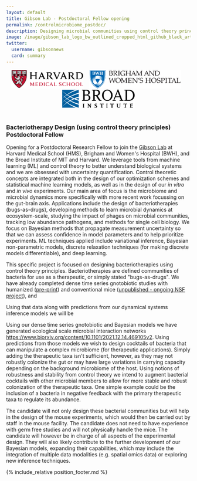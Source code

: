 ```yaml
---
layout: default
title: Gibson Lab - Postdoctoral Fellow opening
permalink: /controlmicrobiome_postdoc/
description: Designing microbial communities using control theory principles
image: /image/gibson_lab_logo_bw_outlined_cropped_html_github_black_artboard_1200_628-01.png
twitter:
  username: gibsonnews
  card: summary
---
```



<div style="align:center;text-align:center">

<img  src="/image/hmslogo.svg" alt="HMS Logo" height=50pt> &nbsp;&nbsp;
<img  src="/image/bwh-logo.svg" alt="BWH Logo" height=50pt> &nbsp;&nbsp;
<img  src="/image/broad.svg" alt="BWH Logo" height=50pt><br><br>
</div>

### Bacteriotherapy Design (using control theory principles) Postdoctoral Fellow

Opening for a Postdoctoral Research Fellow to join the [Gibson Lab](https://gibsonlab.io) at Harvard Medical School (HMS), Brigham and Women's Hospital (BWH), and the Broad Institute of MIT and Harvard. We leverage tools from machine learning (ML) and control theory to better understand biological systems and we are obsessed with uncertainty quantification. Control theoretic concepts are integrated both in the design of our optimization schemes and statistical machine learning models, as well as in the design of our *in vitro* and *in vivo* experiments. Our main area of focus is the microbiome and microbial dynamics more specifically with more recent work focussing on the gut-brain axis. Applications include the design of bacteriotherapies (bugs-as-drugs), developing methods to learn microbial dynamics at ecosystem-scale, studying the impact of phages on microbial communities, tracking low abundance pathogens, and methods for single cell biology. We focus on Bayesian methods that propagate measurement uncertainty so that we can assess confidence in model parameters and to help prioritize experiments.  ML techniques applied include variational inference, Bayesian non-parametric models, discrete relaxation techniques (for making discrete models differentiable), and deep learning.

This specific project is focused on designing bacteriotherapies using control theory principles. Bacteriotherapies are defined communities of bacteria for use as a therapeutic, or simply stated "bugs-as-drugs". We have already completed dense time series gnotobiotic studies with humanized ([pre-print](https://www.biorxiv.org/content/10.1101/2021.12.14.469105v2)) and conventional mice ([unpublished - ongoing NSF project](/nsf_rules/)), and 

Using that data along with predictions from our dynamical systems inference models we will be 

Using our dense time series gnotobiotic and Bayesian models we have generated ecological scale microbial interaction networks <https://www.biorxiv.org/content/10.1101/2021.12.14.469105v2>. Using predictions from those models we wish to design cocktails of bacteria that can manipulate a complex microbiome (for therapeutic applications). Simply adding the therapeutic taxa isn't sufficient, however, as they may not robustly colonize the gut or may have large variations in carrying capacity depending on the background microbiome of the host. Using notions of robustness and stability from control theory we intend to augment bacterial cocktails with other microbial members to allow for more stable and robust colonization of the therapeutic taxa. One simple example could be the inclusion of a bacteria in negative feedback with the primary therapeutic taxa to regulate its abundance. 

The candidate will not only design these bacterial communities but will help in the design of the mouse experiments, which would then be carried out by staff in the  mouse facility. The candidate does not need to have experience with germ free studies and will not physically handle the mice. The candidate will however be in charge of all aspects of the experimental design. They will also likely contribute to the further development of our Bayesian models, expanding their capabilities, which may include the integration of multiple data modalities (e.g. spatial omics data) or exploring new inference techniques.

{% include_relative position_footer.md %}